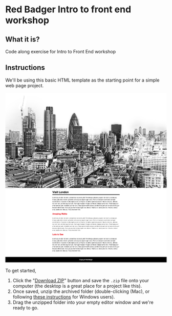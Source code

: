 # Red Badger Intro to front end workshop

## What it is?

Code along exercise for Intro to Front End workshop

## Instructions

We'll be using this basic HTML template as the starting point for a simple web page project.

![](./assets/preview.png)

To get started,

1. Click the "[Download ZIP](https://github.com/redbadger/intro-to-front-end-workshop/archive/refs/heads/main.zip)" button and save the `.zip` file onto your computer (the desktop is a great place for a project like this).
2. Once saved, unzip the archived folder (double-clicking (Mac), or following [these instructions](http://windows.microsoft.com/en-ca/windows/compress-uncompress-files-zip-files) for Windows users).
3. Drag the unzipped folder into your empty editor window and we're ready to go.
